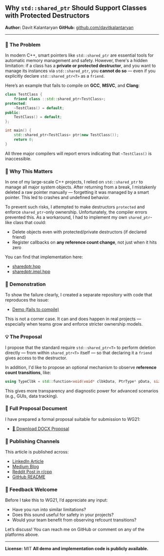 ## Why `std::shared_ptr` Should Support Classes with Protected Destructors

**Author:** Davit Kalantaryan
**GitHub:** [github.com/davitkalantaryan](https://github.com/davitkalantaryan)

---

### 🧩 The Problem

In modern C++, smart pointers like `std::shared_ptr` are essential tools for automatic memory management and safety. However, there's a hidden limitation: if a class has a **private or protected destructor**, and you want to manage its instances via `std::shared_ptr`, you **cannot do so** — even if you explicitly declare `std::shared_ptr<T>` as a `friend`.

Here’s an example that fails to compile on **GCC**, **MSVC**, and **Clang**:

```cpp
class TestClass {
    friend class ::std::shared_ptr<TestClass>;
protected:
    ~TestClass() = default;
public:
    TestClass() = default;
};

int main() {
    std::shared_ptr<TestClass> ptr(new TestClass());
    return 0;
}
```

All three major compilers will report errors indicating that `~TestClass()` is inaccessible.

### 🧵 Why This Matters

In one of my large-scale C++ projects, I relied on `std::shared_ptr` to manage all major system objects. After returning from a break, I mistakenly deleted a raw pointer manually — forgetting it was managed by a smart pointer. This led to crashes and undefined behavior.

To prevent such risks, I attempted to make destructors `protected` and enforce `shared_ptr`-only ownership. Unfortunately, the compiler errors prevented this. As a workaround, I had to implement my own `shared_ptr`-like class that could:

* Delete objects even with protected/private destructors (if declared friend)
* Register callbacks on **any reference count change**, not just when it hits zero

You can find that implementation here:

* [sharedptr.hpp](https://github.com/davitkalantaryan/cpputils/blob/master/include/cpputils/sharedptr.hpp)
* [sharedptr.impl.hpp](https://github.com/davitkalantaryan/cpputils/blob/master/include/cpputils/sharedptr.impl.hpp)

### 🧪 Demonstration

To show the failure clearly, I created a separate repository with code that reproduces the issue:

* [Demo (fails to compile)](https://github.com/davitkalantaryan/demo-cpputils)

This is not a corner case. It can and does happen in real projects — especially when teams grow and enforce stricter ownership models.

### 💡 The Proposal

I propose that the standard require `std::shared_ptr<T>` to perform deletion directly — from within `shared_ptr<T>` itself — so that declaring it a `friend` gives access to the destructor.

In addition, I'd like to propose an optional mechanism to observe **reference count transitions**, like:

```cpp
using TypeClbk = std::function<void(void* clbkData, PtrType* pData, size_t refBefore, size_t refAfter)>;
```

This gives more transparency and diagnostic power for advanced scenarios (e.g., GUIs, data tracking).

### 📄 Full Proposal Document

I have prepared a formal proposal suitable for submission to WG21:

* [📄 Download DOCX Proposal](https://github.com/user-attachments/files/20157741/SharedPtr_Proposal_DavitKalantaryan_FINAL_v2.docx)

### 🧭 Publishing Channels

This article is published across:

* [LinkedIn Article](#)
* [Medium Blog](#)
* [Reddit Post in r/cpp](#)
* [GitHub README](https://github.com/davitkalantaryan/demo-cpputils)

### 🙏 Feedback Welcome

Before I take this to WG21, I’d appreciate any input:

* Have you run into similar limitations?
* Does this sound useful for safety in your projects?
* Would your team benefit from observing refcount transitions?

Let’s discuss! You can reach me on GitHub or comment on any of the platforms above.

---

**License:** MIT
**All demo and implementation code is publicly available.**
